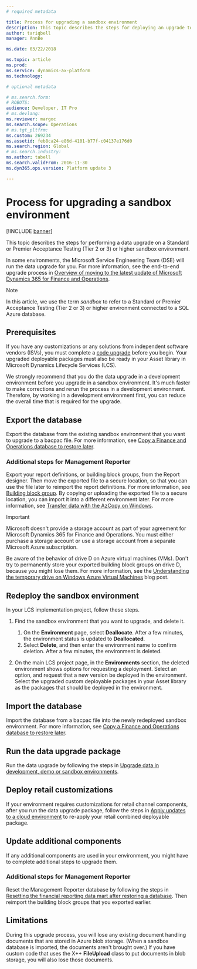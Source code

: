 ```yaml
---
# required metadata

title: Process for upgrading a sandbox environment
description: This topic describes the steps for deploying an upgrade to a non-production sandbox or standalone sandbox environment. 
author: tariqbell
manager: AnnBe

ms.date: 03/22/2018

ms.topic: article
ms.prod: 
ms.service: dynamics-ax-platform
ms.technology: 

# optional metadata

# ms.search.form: 
# ROBOTS: 
audience: Developer, IT Pro
# ms.devlang: 
ms.reviewer: margoc
ms.search.scope: Operations
# ms.tgt_pltfrm: 
ms.custom: 269234
ms.assetid: feb8ca24-e86d-4101-b77f-c04137e176d0
ms.search.region: Global
# ms.search.industry: 
ms.author: tabell
ms.search.validFrom: 2016-11-30
ms.dyn365.ops.version: Platform update 3

---
```


# Process for upgrading a sandbox environment

[!INCLUDE [banner](../includes/banner.md)]

This topic describes the steps for performing a data upgrade on a Standard or Premier Acceptance Testing (Tier 2 or 3) or higher sandbox environment.

In some environments, the Microsoft Service Engineering Team (DSE) will run the data upgrade for you. For more information, see the end-to-end upgrade process in [Overview of moving to the latest update of Microsoft Dynamics 365 for Finance and Operations](upgrade-latest-update.md#scenario-3-upgrade-to-the-latest-application-release).

> [!NOTE]
> In this article, we use the term *sandbox* to refer to a Standard or Premier Acceptance Testing (Tier 2 or 3) or higher environment connected to a SQL Azure database.

## Prerequisites

If you have any customizations or any solutions from independent software vendors (ISVs), you must complete a [code upgrade](upgrade-latest-update.md#scenario-2-upgrade-your-custom-code) before you begin. Your upgraded deployable packages must also be ready in your Asset library in Microsoft Dynamics Lifecycle Services (LCS).

We strongly recommend that you do the data upgrade in a development environment before you upgrade in a sandbox environment. It's much faster to make corrections and rerun the process in a development environment. Therefore, by working in a development environment first, you can reduce the overall time that is required for the upgrade.

## Export the database

Export the database from the existing sandbox environment that you want to upgrade to a bacpac file. For more information, see [Copy a Finance and Operations database to restore later](../database/copy-operations-database.md).

### Additional steps for Management Reporter

Export your report definitions, or building block groups, from the Report designer. Then move the exported file to a secure location, so that you can use the file later to reimport the report definitions. For more information, see [Building block group](https://msdn.microsoft.com/en-us/library/dn464326.aspx#Exportabuildingblockgroup). By copying or uploading the exported file to a secure location, you can import it into a different environment later. For more information, see [Transfer data with the AzCopy on Windows](https://azure.microsoft.com/en-gb/documentation/articles/storage-use-azcopy/).

> [!IMPORTANT]
> Microsoft doesn't provide a storage account as part of your agreement for Microsoft Dynamics 365 for Finance and Operations. You must either purchase a storage account or use a storage account from a separate Microsoft Azure subscription.
>
> Be aware of the behavior of drive D on Azure virtual machines (VMs). Don't try to permanently store your exported building block groups on drive D, because you might lose them. For more information, see the [Understanding the temporary drive on Windows Azure Virtual Machines](https://blogs.msdn.microsoft.com/mast/2013/12/06/understanding-the-temporary-drive-on-windows-azure-virtual-machines/) blog post.

## Redeploy the sandbox environment

In your LCS implementation project, follow these steps.

1. Find the sandbox environment that you want to upgrade, and delete it.

    1. On the **Environment** page, select **Deallocate**. After a few minutes, the environment status is updated to **Deallocated**.
    2. Select **Delete**, and then enter the environment name to confirm deletion. After a few minutes, the environment is deleted.

2. On the main LCS project page, in the **Environments** section, the deleted environment shows options for requesting a deployment. Select an option, and request that a new version be deployed in the environment. Select the upgraded custom deployable packages in your Asset library as the packages that should be deployed in the environment.

## Import the database

Import the database from a bacpac file into the newly redeployed sandbox environment. For more information, see [Copy a Finance and Operations database to restore later](../database/copy-operations-database.md).

## Run the data upgrade package

Run the data upgrade by following the steps in [Upgrade data in development, demo or sandbox environments](upgrade-data-to-latest-update.md).

## Deploy retail customizations
If your environment requires customizations for retail channel components, after you run the data upgrade package, follow the steps in [Apply updates to a cloud environment](../deployment/apply-deployable-package-system.md) to re-apply your retail combined deployable package.

## Update additional components

If any additional components are used in your environment, you might have to complete additional steps to upgrade them.

### Additional steps for Management Reporter

Reset the Management Reporter database by following the steps in [Resetting the financial reporting data mart after restoring a database](../analytics/reset-financial-reporting-datamart-after-restore.md). Then reimport the building block groups that you exported earlier.

## Limitations

During this upgrade process, you will lose any existing document handling documents that are stored in Azure blob storage. (When a sandbox database is imported, the documents aren't brought over.) If you have custom code that uses the X++ **FileUpload** class to put documents in blob storage, you will also lose those documents.
